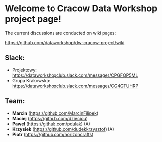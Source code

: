 # Welcome to Cracow Data Workshop project page!

The current discussions are conducted on wiki pages:

https://github.com/dataworkshop/dw-cracow-project/wiki

## Slack: 
- Projektowy: https://dataworkshopclub.slack.com/messages/CPGFQP5ML
- Grupa Krakowska: https://dataworkshopclub.slack.com/messages/CG4GTUHRP

## Team:
- **Marcin** (https://github.com/MarcinFilipek)
- **Maciej** (https://github.com/dzieciou)
- **Paweł** (https://github.com/pdulak) (A)
- **Krzysiek** (https://github.com/dudekkrzysztof) (A)
- **Piotr** (https://github.com/horizoncrafts)

